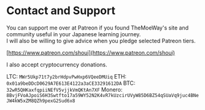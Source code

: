 # Contact and Support

You can support me over at Patreon if you found TheMoeWay's site and community useful in your Japanese learning journey.  
I will also be willing to give advice when you pledge selected Patreon tiers.  

[https://www.patreon.com/shoui](https://www.patreon.com/shoui)  

I also accept cryptocurrency donations.

LTC: `MWr5Ukp71t7y2brHdpvPwHxp6VQeeDMUiq`
ETH: `0x01a9beDDcD0629A7E613E4122a3aCE33291612DA`
BTC: `32wR5QHKaxfqpiiNEfV5vjjkVmQKtAn7XF`
Monero: `8BvjFVoAJpoiS6H3Swtfto17a59WY52N2K4vR7kUzcirUVyW85D6BZ54qSUaVq9juc4BNeJW4kW5xZM8QZh9pexG2Sud6x8`

